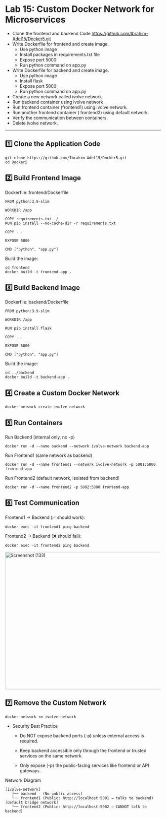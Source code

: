 # Lab 15: Custom Docker Network for Microservices
-  Clone the frontend and backend Code https://github.com/Ibrahim-Adel15/Docker5.git
-  Write Dockerfile for frontend and create image.
   *  Use python image
   *  Install packages in requirements.txt file
   *  Expose port 5000
   *  Run python command on app.py
-  Write Dockerfile for backend and create image.
   *  Use python image
   *  Install flask
   *  Expose port 5000
   *  Run python command on app.py
-  Create a new network called ivolve network.
-  Run backend container using ivolve network
-  Run frontend container (frontend1) using ivolve network.
-  Run another frontend container ( frontend2) using default network.
-  Verify the communication between containers.
-  Delete ivolve network.
---

## **1️⃣ Clone the Application Code**
```
git clone https://github.com/Ibrahim-Adel15/Docker5.git
cd Docker5
```
## 2️⃣ Build Frontend Image
Dockerfile: frontend/Dockerfile
```
FROM python:3.9-slim

WORKDIR /app

COPY requirements.txt ./
RUN pip install --no-cache-dir -r requirements.txt

COPY . .

EXPOSE 5000

CMD ["python", "app.py"]
```
Build the image:
```
cd frontend
docker build -t frontend-app .
```
## 3️⃣ Build Backend Image
Dockerfile: backend/Dockerfile
```
FROM python:3.9-slim

WORKDIR /app

RUN pip install flask

COPY . .

EXPOSE 5000

CMD ["python", "app.py"]
```
Build the image:
```
cd ../backend
docker build -t backend-app .
```
## 4️⃣ Create a Custom Docker Network
```
docker network create ivolve-network
```
## 5️⃣ Run Containers
Run Backend (internal only, no -p)
```
docker run -d --name backend --network ivolve-network backend-app
```
Run Frontend1 (same network as backend)
```
docker run -d --name frontend1 --network ivolve-network -p 5001:5000 frontend-app
```
Run Frontend2 (default network, isolated from backend)
```
docker run -d --name frontend2 -p 5002:5000 frontend-app
```
## 6️⃣ Test Communication
Frontend1 → Backend (✅ should work):
```
docker exec -it frontend1 ping backend
```
Frontend2 → Backend (❌ should fail):
```
docker exec -it frontend2 ping backend
```
<img width="795" height="443" alt="Screenshot (133)" src="https://github.com/user-attachments/assets/08ec189c-936a-40c0-a6d1-52ffc9d29ae2" />

## 7️⃣ Remove the Custom Network
```
docker network rm ivolve-network
```
-  Security Best Practice
   * Do NOT expose backend ports (-p) unless external access is required.

   * Keep backend accessible only through the frontend or trusted services on the same network.

   * Only expose (-p) the public-facing services like frontend or API gateways.

Network Diagram
```
[ivolve-network]
   ├── backend   (No public access)
   └── frontend1 (Public: http://localhost:5001 → talks to backend)
[default bridge network]
   └── frontend2 (Public: http://localhost:5002 → CANNOT talk to backend)
```
